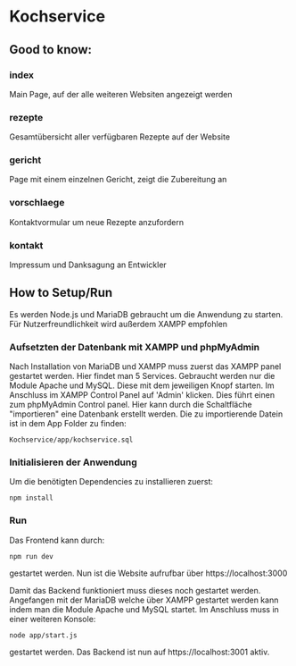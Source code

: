 # Kochservice

## Good to know:

### index
Main Page, auf der alle weiteren Websiten angezeigt werden

### rezepte
Gesamtübersicht aller verfügbaren Rezepte auf der Website

### gericht
Page mit einem einzelnen Gericht, zeigt die Zubereitung an

### vorschlaege
Kontaktvormular um neue Rezepte anzufordern

### kontakt
Impressum und Danksagung an Entwickler

## How to Setup/Run
Es werden Node.js und MariaDB gebraucht um die Anwendung zu starten.
Für Nutzerfreundlichkeit wird außerdem XAMPP empfohlen

### Aufsetzten der Datenbank mit XAMPP und phpMyAdmin

Nach Installation von MariaDB und XAMPP muss zuerst das XAMPP panel gestartet 
werden. Hier findet man 5 Services. Gebraucht werden nur die Module Apache und
MySQL. Diese mit dem jeweiligen Knopf starten. Im Anschluss im XAMPP Control
Panel auf 'Admin' klicken. Dies führt einen zum phpMyAdmin Control panel. Hier
kann durch die Schaltfläche "importieren" eine Datenbank erstellt werden. Die zu
importierende Datein ist in dem App Folder zu finden:
    
    Kochservice/app/kochservice.sql

### Initialisieren der Anwendung

Um die benötigten Dependencies zu installieren zuerst:
    
    npm install

### Run

Das Frontend kann durch:

    npm run dev

gestartet werden. Nun ist die Website aufrufbar über https://localhost:3000

Damit das Backend funktioniert muss dieses noch gestartet werden. 
Angefangen mit der MariaDB welche über XAMPP gestartet werden kann
indem man die Module Apache und MySQL startet. Im Anschluss muss in 
einer weiteren Konsole:

    node app/start.js

gestartet werden. Das Backend ist nun auf https://localhost:3001 aktiv.